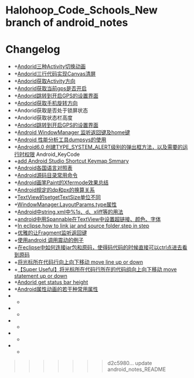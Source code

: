 # Halohoop_Code_Schools_New branch of android_notes

# Changelog

* +[Andorid三种Activity切换动画](https://github.com/halohoop/Halohoop_Code_Schools_New/blob/android_notes/Android/Android_Notes/Andorid%E4%B8%89%E7%A7%8DActivity%E5%88%87%E6%8D%A2%E5%8A%A8%E7%94%BB#andorid%E4%B8%89%E7%A7%8Dactivity%E5%88%87%E6%8D%A2%E5%8A%A8%E7%94%BB)
* +[Andorid三行代码实现Canvas清屏](https://github.com/halohoop/Halohoop_Code_Schools_New/blob/android_notes/Android/Android_Notes/Andorid%E4%B8%89%E8%A1%8C%E4%BB%A3%E7%A0%81%E5%AE%9E%E7%8E%B0Canvas%E6%B8%85%E5%B1%8F.md#andorid%E4%B8%89%E8%A1%8C%E4%BB%A3%E7%A0%81%E5%AE%9E%E7%8E%B0canvas%E6%B8%85%E5%B1%8F)
* +[Andorid获取Activity方向](https://github.com/halohoop/Halohoop_Code_Schools_New/blob/android_notes/Android/Android_Notes/Andorid%E8%8E%B7%E5%8F%96Activity%E6%96%B9%E5%90%91.md#andorid%E8%8E%B7%E5%8F%96activity%E6%96%B9%E5%90%91)
* +[Andorid获取当前gps是否开启](https://github.com/halohoop/Halohoop_Code_Schools_New/blob/android_notes/Android/Android_Notes/Andorid%E8%8E%B7%E5%8F%96%E5%BD%93%E5%89%8Dgps%E6%98%AF%E5%90%A6%E5%BC%80%E5%90%AF.md#andorid%E8%8E%B7%E5%8F%96%E5%BD%93%E5%89%8Dgps%E6%98%AF%E5%90%A6%E5%BC%80%E5%90%AF)
* +[Andorid跳转到开启GPS的设置界面](https://github.com/halohoop/Halohoop_Code_Schools_New/blob/android_notes/Android/Android_Notes/Andorid%E8%B7%B3%E8%BD%AC%E5%88%B0%E5%BC%80%E5%90%AFGPS%E7%9A%84%E8%AE%BE%E7%BD%AE%E7%95%8C%E9%9D%A2.md#andorid%E8%8E%B7%E5%8F%96%E5%BD%93%E5%89%8Dgps%E6%98%AF%E5%90%A6%E5%BC%80%E5%90%AF)
* +[Andorid获取手机旋转方向](https://github.com/halohoop/Halohoop_Code_Schools_New/blob/android_notes/Android/Android_Notes/Andorid%E8%8E%B7%E5%8F%96%E6%89%8B%E6%9C%BA%E6%97%8B%E8%BD%AC%E6%96%B9%E5%90%91.md#andorid%E8%8E%B7%E5%8F%96%E6%89%8B%E6%9C%BA%E6%97%8B%E8%BD%AC%E6%96%B9%E5%90%91)
* +Andorid获取是否处于锁屏状态
* +Andorid获取状态栏高度
* +[Andorid跳转到开启GPS的设置界面](https://github.com/halohoop/Halohoop_Code_Schools_New/blob/android_notes/Android/Android_Notes/Andorid%E8%B7%B3%E8%BD%AC%E5%88%B0%E5%BC%80%E5%90%AFGPS%E7%9A%84%E8%AE%BE%E7%BD%AE%E7%95%8C%E9%9D%A2.md#andorid%E8%8E%B7%E5%8F%96%E5%BD%93%E5%89%8Dgps%E6%98%AF%E5%90%A6%E5%BC%80%E5%90%AF)
* +[Android WindowManager 监听返回键及home键](https://github.com/halohoop/Halohoop_Code_Schools_New/blob/android_notes/Android/Android_Notes/Android%20WindowManager%20%E7%9B%91%E5%90%AC%E8%BF%94%E5%9B%9E%E9%94%AE%E5%8F%8Ahome%E9%94%AE.md#android-windowmanager-%E7%9B%91%E5%90%AC%E8%BF%94%E5%9B%9E%E9%94%AE%E5%8F%8Ahome%E9%94%AE)
* +[Android 性能分析工具dumpsys的使用](https://github.com/halohoop/Halohoop_Code_Schools_New/blob/android_notes/Android/Android_Notes/Android%20%E6%80%A7%E8%83%BD%E5%88%86%E6%9E%90%E5%B7%A5%E5%85%B7dumpsys%E7%9A%84%E4%BD%BF%E7%94%A8.md#android-%E6%80%A7%E8%83%BD%E5%88%86%E6%9E%90%E5%B7%A5%E5%85%B7dumpsys%E7%9A%84%E4%BD%BF%E7%94%A8)
* +[Android6.0 创建TYPE_SYSTEM_ALERT级别的弹出框方法，以及需要的运行时权限](https://github.com/halohoop/Halohoop_Code_Schools_New/blob/android_notes/Android/Android_Notes/Android6.0%20%E5%88%9B%E5%BB%BASYSTEM%E7%BA%A7%E5%88%AB%E7%9A%84%E5%BC%B9%E5%87%BA%E6%A1%86%E6%96%B9%E6%B3%95.md#android60-%E5%88%9B%E5%BB%BAsystem%E7%BA%A7%E5%88%AB%E7%9A%84%E5%BC%B9%E5%87%BA%E6%A1%86%E6%96%B9%E6%B3%95%E4%BB%A5%E5%8F%8A%E9%9C%80%E8%A6%81%E7%9A%84%E8%BF%90%E8%A1%8C%E6%97%B6%E6%9D%83%E9%99%90)
Android_KeyCode
* +[add Android Studio Shortcut Keymap Smmary](https://github.com/halohoop/Halohoop_Code_Schools_New/blob/android_notes/Android/Android_Notes/Android_Studio_Shortcut_Keymap_Smmary.md#%E5%BF%AB%E6%8D%B7%E9%94%AE%E6%80%BB%E7%BB%93)
* +[Android各国语言对照表](https://github.com/halohoop/Halohoop_Code_Schools_New/blob/android_notes/Android/Android_Notes/Android%E5%90%84%E5%9B%BD%E8%AF%AD%E8%A8%80%E5%AF%B9%E7%85%A7%E8%A1%A8.md#android%E5%90%84%E5%9B%BD%E8%AF%AD%E8%A8%80%E5%AF%B9%E7%85%A7%E8%A1%A8)
* +[Android源码目录常用命令](https://github.com/halohoop/Halohoop_Code_Schools_New/blob/android_notes/Android/Android_Notes/Android%E6%BA%90%E7%A0%81%E7%9B%AE%E5%BD%95%E5%B8%B8%E7%94%A8%E5%91%BD%E4%BB%A4.md)
* +[Android画笔Paint的Xfermode效果总结](https://github.com/halohoop/Halohoop_Code_Schools_New/blob/android_notes/Android/Android_Notes/Android%E7%94%BB%E7%AC%94Paint%E7%9A%84Xfermode%E6%95%88%E6%9E%9C%E6%80%BB%E7%BB%93.md#android%E7%94%BB%E7%AC%94paint%E7%9A%84xfermode%E6%95%88%E6%9E%9C%E6%80%BB%E7%BB%93)
* +[Android规定的dp和px的换算关系](https://github.com/halohoop/Halohoop_Code_Schools_New/blob/android_notes/Android/Android_Notes/Android%E8%A7%84%E5%AE%9A%E7%9A%84dp%E5%92%8Cpx%E7%9A%84%E6%8D%A2%E7%AE%97%E5%85%B3%E7%B3%BB.md#android%E8%A7%84%E5%AE%9A%E7%9A%84dp%E5%92%8Cpx%E7%9A%84%E6%8D%A2%E7%AE%97%E5%85%B3%E7%B3%BB)
* +[TextView的setgetTextSize单位不同](https://github.com/halohoop/Halohoop_Code_Schools_New/blob/android_notes/Android/Android_Notes/TextView%E7%9A%84setgetTextSize%E5%8D%95%E4%BD%8D%E4%B8%8D%E5%90%8C.md#textview%E7%9A%84setgettextsize%E5%8D%95%E4%BD%8D%E4%B8%8D%E5%90%8C)
* +[WindowManager.LayoutParams.type属性](https://github.com/halohoop/Halohoop_Code_Schools/commit/5a7dffe69add56c11c8bc18b8a89e5ed652128b6)
* +[Android中string.xml中%1$s、%1$d、xliff等的用法](https://github.com/halohoop/Halohoop_Code_Schools_New/blob/android_notes/Android/Android_Notes/android%E4%B8%ADstring.xml%E4%B8%AD%251%24s%E3%80%81%251%24d%E3%80%81xliff%E7%AD%89%E7%9A%84%E7%94%A8%E6%B3%95.md#android%E4%B8%ADstringxml%E4%B8%AD1s1dxliff%E7%AD%89%E7%9A%84%E7%94%A8%E6%B3%95)
* +[android中用Spannable在TextView中设置超链接、颜色、字体](https://github.com/halohoop/Halohoop_Code_Schools_New/blob/android_notes/Android/Android_Notes/android%E4%B8%AD%E7%94%A8Spannable%E5%9C%A8TextView%E4%B8%AD%E8%AE%BE%E7%BD%AE%E8%B6%85%E9%93%BE%E6%8E%A5%E3%80%81%E9%A2%9C%E8%89%B2%E3%80%81%E5%AD%97%E4%BD%93.md#android%E4%B8%AD%E7%94%A8spannable%E5%9C%A8textview%E4%B8%AD%E8%AE%BE%E7%BD%AE%E8%B6%85%E9%93%BE%E6%8E%A5%E9%A2%9C%E8%89%B2%E5%AD%97%E4%BD%93)
* +[In eclipse,how to link jar and source folder,step in step](https://github.com/halohoop/Halohoop_Code_Schools_New/blob/android_notes/Android/Android_Notes/how%20to%20link%20jar%20and%20source%20folder%2Cstep%20by%20step.md#in-eclipsehow-to-link-jar-and-source-folderstep-in-step)
* +[优雅的让Fragment监听返回键](https://github.com/halohoop/Halohoop_Code_Schools_New/blob/android_notes/Android/Android_Notes/%E4%BC%98%E9%9B%85%E7%9A%84%E8%AE%A9Fragment%E7%9B%91%E5%90%AC%E8%BF%94%E5%9B%9E%E9%94%AE.md#%E4%BC%98%E9%9B%85%E7%9A%84%E8%AE%A9fragment%E7%9B%91%E5%90%AC%E8%BF%94%E5%9B%9E%E9%94%AE)
* +[使用android 调用震动的例子](https://github.com/halohoop/Halohoop_Code_Schools_New/blob/android_notes/Android/Android_Notes/%E4%BD%BF%E7%94%A8android%20%E8%B0%83%E7%94%A8%E9%9C%87%E5%8A%A8%E7%9A%84%E4%BE%8B%E5%AD%90.md#%E4%BD%BF%E7%94%A8android-%E8%B0%83%E7%94%A8%E9%9C%87%E5%8A%A8%E7%9A%84%E4%BE%8B%E5%AD%90)
* +[在eclipse中如何连接jar包和原码，使得码代码的时候直接可以ctrl点进去看到原码](https://github.com/halohoop/Halohoop_Code_Schools_New/blob/android_notes/Android/Android_Notes/how%20to%20link%20jar%20and%20source%20folder%2Cstep%20by%20step.md#in-eclipsehow-to-link-jar-and-source-folderstep-in-step)
* +[将光标所在代码行向上向下移动 move line up or down](https://github.com/halohoop/Halohoop_Code_Schools_New/blob/android_notes/Android/Android_Notes/Android_Studio_Shortcut_Keymap_Smmary.md#002%E5%B0%86%E5%85%89%E6%A0%87%E6%89%80%E5%9C%A8%E4%BB%A3%E7%A0%81%E8%A1%8C%E5%90%91%E4%B8%8A%E5%90%91%E4%B8%8B%E7%A7%BB%E5%8A%A8-move-line-up-or-down)
* +[【Super Useful】将光标所在代码行所在的代码组向上向下移动 move statement up or down](https://github.com/halohoop/Halohoop_Code_Schools_New/blob/android_notes/Android/Android_Notes/Android_Studio_Shortcut_Keymap_Smmary.md#003super-useful%E5%B0%86%E5%85%89%E6%A0%87%E6%89%80%E5%9C%A8%E4%BB%A3%E7%A0%81%E8%A1%8C%E6%89%80%E5%9C%A8%E7%9A%84%E4%BB%A3%E7%A0%81%E7%BB%84%E5%90%91%E4%B8%8A%E5%90%91%E4%B8%8B%E7%A7%BB%E5%8A%A8-move-statement-up-or-down)
* +[Andorid get status bar height](https://github.com/halohoop/Halohoop_Code_Schools_New/blob/android_notes/Android/Android_Notes/Andorid%E8%8E%B7%E5%8F%96%E7%8A%B6%E6%80%81%E6%A0%8F%E9%AB%98%E5%BA%A6.md#andorid%E8%8E%B7%E5%8F%96%E7%8A%B6%E6%80%81%E6%A0%8F%E9%AB%98%E5%BA%A6)
* +[Android属性动画的若干种常用属性](https://github.com/halohoop/Halohoop_Code_Schools_New/blob/android_notes/Android/android_notes/Android%E5%B1%9E%E6%80%A7%E5%8A%A8%E7%94%BB%E7%9A%84%E8%8B%A5%E5%B9%B2%E7%A7%8D%E5%B8%B8%E7%94%A8%E5%B1%9E%E6%80%A7.md)
* +
* +
* +
* +
* +
>>>>>>> d2c5980... update android_notes_README
